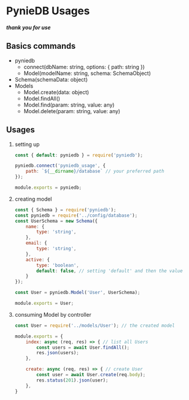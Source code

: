 # PynieDB Usages

_**thank you for use**_

## Basics commands
- pyniedb
	- connect(dbName: string, options: { path: string })
	- Model(modelName: string, schema: SchemaObject)
- Schema(schemaData: object)
- Models
	- Model.create(data: object)
	- Model.findAll()
	- Model.find(param: string, value: any)
	- Model.delete(param: string, value: any)
## Usages

1. setting up
	```js
	const { default: pyniedb } = require('pyniedb');

	pyniedb.connect('pyniedb_usage', {
	    path: `${__dirname}/database` // your preferred path
	});

	module.exports = pyniedb;
	```
2. creating model
	```js
	const { Schema } = require('pyniedb');
	const pyniedb = require('../config/database');
	const UserSchema = new Schema({
	    name: {
	        type: 'string',
	    },
	    email: {
	        type: 'string',
	    },
	    active: {
	        type: 'boolean',
	        default: false, // setting 'default' and then the value
	    }
	});

	const User = pyniedb.Model('User', UserSchema);

	module.exports = User;
	```
3. consuming Model by controller
	```js
	const User = require('../models/User'); // the created model

	module.exports = {
	    index: async (req, res) => { // list all Users
	        const users = await User.findAll();
	        res.json(users);
	    },

        create: async (req, res) => { // create User
            const user = await User.create(req.body);
            res.status(201).json(user);
	    },
	}
	```
